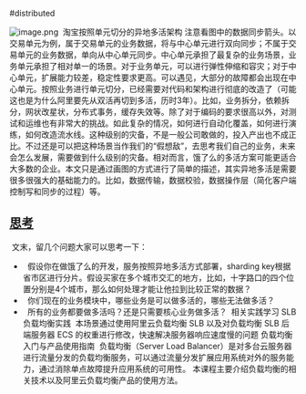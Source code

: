 #distributed

![image.png](https://ucc.alicdn.com/pic/developer-ecology/b0652d61627e4e29b4e373dd1b5073ae.png?x-oss-process=image/resize,s_500,m_lfit "image.png")
​
淘宝按照单元切分的异地多活架构
​
注意看图中的数据同步箭头。以交易单元为例，属于交易单元的业务数据，将与中心单元进行双向同步；不属于交易单元的业务数据，单向从中心单元同步。中心单元承担了最复杂的业务场景，业务单元承担了相对单一的场景。对于业务单元，可以进行弹性伸缩和容灾；对于中心单元，扩展能力较差，稳定性要求更高。可以遇见，大部分的故障都会出现在中心单元。
​
按照业务进行单元切分，已经需要对代码和架构进行彻底的改造了（可能这也是为什么阿里要先从双活再切到多活，历时3年）。比如，业务拆分，依赖拆分，网状改星状，分布式事务，缓存失效等。除了对于编码的要求很高以外，对测试和运维也有非常大的挑战。如此复杂的情况，如何进行自动化覆盖，如何进行演练，如何改造流水线。这种级别的灾备，不是一般公司敢做的，投入产出也不成正比。不过还是可以把这种场景当作我们的“假想敌”，去思考我们自己的业务，未来会怎么发展，需要做到什么级别的灾备。相对而言，饿了么的多活方案可能更适合大多数的企业。
​
本文只是通过画图的方式进行了简单的描述，其实异地多活是需要很多很强大的基础能力的。比如，数据传输，数据校验，数据操作层（简化客户端控制写和同步的过程）等。
​
## [思考](https://mp.weixin.qq.com/s?__biz=MzUzMTA2NTU2Ng==&mid=2247487551&idx=1&sn=18f64ba49f3f0f9d8be9d1fdef8857d9&scene=21#wechat_redirect)
​
文末，留几个问题大家可以思考一下：
​
-   假设你在做饿了么的开发，服务按照异地多活方式部署，sharding key根据省市区进行分片。假设买家在多个城市交汇的地方，比如，十字路口的四个位置分别是4个城市，那么如何处理才能让他拉到比较正常的数据？
-   你们现在的业务模块中，哪些业务是可以做多活的，哪些无法做多活？
-   所有的业务都要做多活吗？还是只需要核心业务做多活？
​
相关实践学习
​
SLB负载均衡实践
​
本场景通过使用阿里云负载均衡 SLB 以及对负载均衡 SLB 后端服务器 ECS 的权重进行修改，快速解决服务器响应速度慢的问题
​
负载均衡入门与产品使用指南
​
负载均衡（Server Load Balancer）是对多台云服务器进行流量分发的负载均衡服务，可以通过流量分发扩展应用系统对外的服务能力，通过消除单点故障提升应用系统的可用性。 本课程主要介绍负载均衡的相关技术以及阿里云负载均衡产品的使用方法。